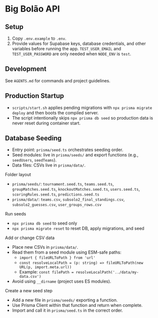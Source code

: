 # Big Bolão API

## Setup

1. Copy `.env.example` to `.env`.
2. Provide values for Supabase keys, database credentials, and other variables before running the app. `TEST_USER_EMAIL` and `TEST_USER_PASSWORD` are only needed when `NODE_ENV` is `test`.

## Development

See `AGENTS.md` for commands and project guidelines.

## Production Startup

- `scripts/start.sh` applies pending migrations with `npx prisma migrate deploy` and then boots the compiled server.
- The script intentionally skips `npx prisma db seed` so production data is never reset during container start.

## Database Seeding

- Entry point: `prisma/seed.ts` orchestrates seeding order.
- Seed modules: live in `prisma/seeds/` and export functions (e.g., `seedUsers`, `seedTeams`).
- Data files: CSVs live in `prisma/data/`.

Folder layout
- `prisma/seeds/`: `tournament.seed.ts`, `teams.seed.ts`, `groupMatches.seed.ts`, `knockoutMatches.seed.ts`, `users.seed.ts`, `scoringRules.seed.ts`, `predictions.seed.ts`
- `prisma/data/`: `teams.csv`, `subsolo2_final_standings.csv`, `subsolo2_guesses.csv`, `user_groups_rows.csv`

Run seeds
- `npx prisma db seed` to seed only
- `npx prisma migrate reset` to reset DB, apply migrations, and seed

Add or change CSV data
- Place new CSVs in `prisma/data/`.
- Read them from a seed module using ESM-safe paths:
  - `import { fileURLToPath } from 'url'`
  - `const resolveLocalPath = (p: string) => fileURLToPath(new URL(p, import.meta.url))`
  - Example: `const filePath = resolveLocalPath('../data/my-data.csv')`
- Avoid using `__dirname` (project uses ES modules).

Create a new seed step
- Add a new file in `prisma/seeds/` exporting a function.
- Use Prisma Client within that function and return when complete.
- Import and call it in `prisma/seed.ts` in the correct order.
